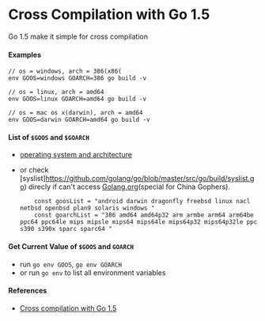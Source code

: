 # Cross Compilation with Go 1.5

Go 1.5 make it simple for cross compilation

#### Examples

    // os = windows, arch = 386(x86(
    env GOOS=windows GOARCH=386 go build -v

    // os = linux, arch = amd64
    env GOOS=linux GOARCH=amd64 go build -v

    // os = mac os x(darwin), arch = amd64
    env GOOS=darwin GOARCH=amd64 go build -v

#### List of `$GOOS` and `$GOARCH`
* [operating system and architecture](http://golang.org/doc/install/source#environment)
* or check [syslist]https://github.com/golang/go/blob/master/src/go/build/syslist.go) direcly if can't access [Golang.org](http://golang.org)(special for China Gophers).

          const goosList = "android darwin dragonfly freebsd linux nacl netbsd openbsd plan9 solaris windows "
          const goarchList = "386 amd64 amd64p32 arm armbe arm64 arm64be ppc64 ppc64le mips mipsle mips64 mips64le mips64p32 mips64p32le ppc s390 s390x sparc sparc64 "

#### Get Current Value of `$GOOS` and `GOARCH`
* run `go env GOOS`, `go env GOARCH`
* or run `go env` to list all environment variables

#### References
* [Cross compilation with Go 1.5](http://dave.cheney.net/2015/08/22/cross-compilation-with-go-1-5)
